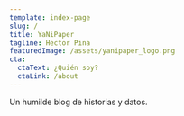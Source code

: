 ```yaml
---
template: index-page
slug: /
title: YaNiPaper
tagline: Hector Pina
featuredImage: /assets/yanipaper_logo.png
cta:
  ctaText: ¿Quién soy?
  ctaLink: /about
---
```

Un humilde blog de historias y datos.